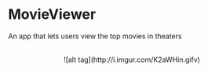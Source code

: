 # MovieViewer
An app that lets users view the top movies in theaters <br/> <br/>
<center>![alt tag](http://i.imgur.com/K2aWHin.gifv)<center>
